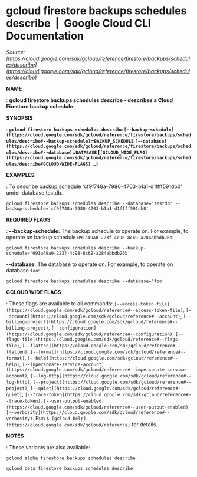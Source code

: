 # gcloud firestore backups schedules describe  |  Google Cloud CLI Documentation

*Source: [https://cloud.google.com/sdk/gcloud/reference/firestore/backups/schedules/describe](https://cloud.google.com/sdk/gcloud/reference/firestore/backups/schedules/describe)*

**NAME**

: **gcloud firestore backups schedules describe - describes a Cloud Firestore backup schedule**

**SYNOPSIS**

: **`gcloud firestore backups schedules describe` `[--backup-schedule](https://cloud.google.com/sdk/gcloud/reference/firestore/backups/schedules/describe#--backup-schedule)`=`BACKUP_SCHEDULE` `[--database](https://cloud.google.com/sdk/gcloud/reference/firestore/backups/schedules/describe#--database)`=`DATABASE` [`[GCLOUD_WIDE_FLAG](https://cloud.google.com/sdk/gcloud/reference/firestore/backups/schedules/describe#GCLOUD-WIDE-FLAGS) …`]**

**EXAMPLES**

: To describe backup schedule 'cf9f748a-7980-4703-b1a1-d1ffff591db0' under
database testdb.

```
gcloud firestore backups schedules describe --database='testdb' --backup-schedule='cf9f748a-7980-4703-b1a1-d1ffff591db0'
```

**REQUIRED FLAGS**

: **--backup-schedule**:
The backup schedule to operate on.
For example, to operate on backup schedule
`091a49a0-223f-4c98-8c69-a284abbdb26b`:

```
gcloud firestore backups schedules describe --backup-schedule='091a49a0-223f-4c98-8c69-a284abbdb26b'
```

**--database**:
The database to operate on.
For example, to operate on database `foo`:

```
gcloud firestore backups schedules describe --database='foo'
```

**GCLOUD WIDE FLAGS**

: These flags are available to all commands: `[--access-token-file](https://cloud.google.com/sdk/gcloud/reference#--access-token-file)`,
`[--account](https://cloud.google.com/sdk/gcloud/reference#--account)`, `[--billing-project](https://cloud.google.com/sdk/gcloud/reference#--billing-project)`,
`[--configuration](https://cloud.google.com/sdk/gcloud/reference#--configuration)`,
`[--flags-file](https://cloud.google.com/sdk/gcloud/reference#--flags-file)`,
`[--flatten](https://cloud.google.com/sdk/gcloud/reference#--flatten)`, `[--format](https://cloud.google.com/sdk/gcloud/reference#--format)`, `[--help](https://cloud.google.com/sdk/gcloud/reference#--help)`, `[--impersonate-service-account](https://cloud.google.com/sdk/gcloud/reference#--impersonate-service-account)`,
`[--log-http](https://cloud.google.com/sdk/gcloud/reference#--log-http)`,
`[--project](https://cloud.google.com/sdk/gcloud/reference#--project)`, `[--quiet](https://cloud.google.com/sdk/gcloud/reference#--quiet)`, `[--trace-token](https://cloud.google.com/sdk/gcloud/reference#--trace-token)`, `[--user-output-enabled](https://cloud.google.com/sdk/gcloud/reference#--user-output-enabled)`,
`[--verbosity](https://cloud.google.com/sdk/gcloud/reference#--verbosity)`.
Run `$ [gcloud help](https://cloud.google.com/sdk/gcloud/reference)` for details.

**NOTES**

: These variants are also available:

```
gcloud alpha firestore backups schedules describe
```

```
gcloud beta firestore backups schedules describe
```